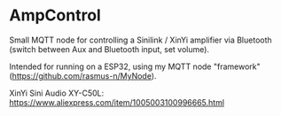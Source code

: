 # AmpControl

Small MQTT node for controlling a Sinilink / XinYi amplifier via Bluetooth (switch between Aux and Bluetooth input, set volume).

Intended for running on a ESP32, using my MQTT node "framework" (https://github.com/rasmus-n/MyNode).

XinYi Sini Audio XY-C50L:
https://www.aliexpress.com/item/1005003100996665.html
